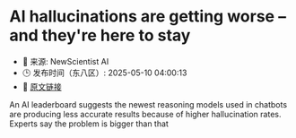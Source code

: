 # AI hallucinations are getting worse – and they're here to stay
- 📅 来源: NewScientist AI
- 🕒 发布时间（东八区）: 2025-05-10 04:00:13
- 🔗 [原文链接](https://www.newscientist.com/article/2479545-ai-hallucinations-are-getting-worse-and-theyre-here-to-stay/?utm_campaign=RSS%7CNSNS&utm_source=NSNS&utm_medium=RSS&utm_content=artificial-intelligence)

An AI leaderboard suggests the newest reasoning models used in chatbots are producing less accurate results because of higher hallucination rates. Experts say the problem is bigger than that
